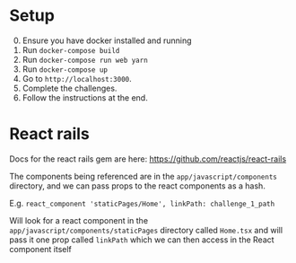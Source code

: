 # Setup

0. Ensure you have docker installed and running
1. Run `docker-compose build`
2. Run `docker-compose run web yarn`
3. Run `docker-compose up`
4. Go to `http://localhost:3000`.
5. Complete the challenges.
6. Follow the instructions at the end.

# React rails

Docs for the react rails gem are here: https://github.com/reactjs/react-rails

The components being referenced are in the `app/javascript/components` directory, and we can pass props to the react components as a hash.

E.g. `react_component 'staticPages/Home', linkPath: challenge_1_path`

Will look for a react component in the `app/javascript/components/staticPages` directory called `Home.tsx` and will pass it one prop called `linkPath` which we can then access in the React component itself
